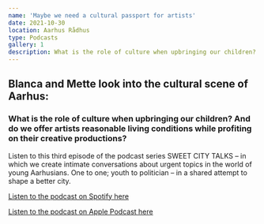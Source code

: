 ```yaml
---
name: 'Maybe we need a cultural passport for artists'
date: 2021-10-30
location: Aarhus Rådhus
type: Podcasts
gallery: 1
description: What is the role of culture when upbringing our children? And do we offer artists reasonable living conditions while profiting on their creative productions?
---
```


## Blanca and Mette look into the cultural scene of Aarhus:

### What is the role of culture when upbringing our children? And do we offer artists reasonable living conditions while profiting on their creative productions?

Listen to this third episode of the podcast series SWEET CITY TALKS – in which we create intimate conversations about urgent topics in the world of young Aarhusians. One to one; youth to politician – in a shared attempt to shape a better city.

[Listen to the podcast on Spotify here](https://open.spotify.com/episode/6dVkfhUnju8Hg9H7aX0az5?si=E-wCgQ73R9y1WnhyPSwHxQ)

[Listen to the podcast on Apple Podcast here](https://podcasts.apple.com/dk/podcast/3-blanca-mette-maybe-we-need-a-cultural-passport-for-artists/id1590410513?i=1000540197923)

